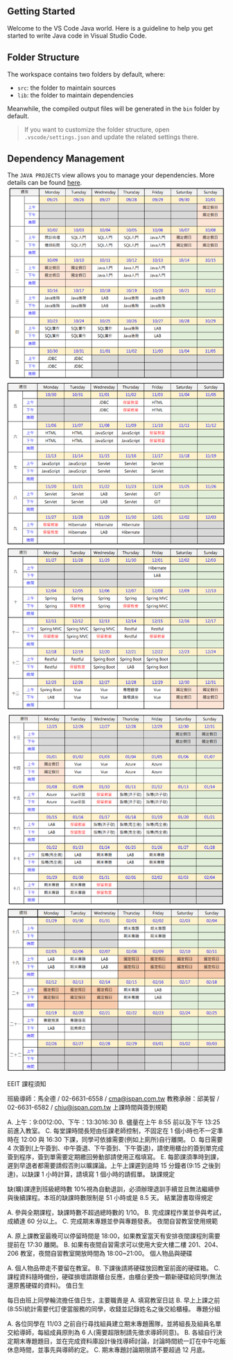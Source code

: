 ## Getting Started

Welcome to the VS Code Java world. Here is a guideline to help you get started to write Java code in Visual Studio Code.

## Folder Structure

The workspace contains two folders by default, where:

- `src`: the folder to maintain sources
- `lib`: the folder to maintain dependencies

Meanwhile, the compiled output files will be generated in the `bin` folder by default.

> If you want to customize the folder structure, open `.vscode/settings.json` and update the related settings there.

## Dependency Management

The `JAVA PROJECTS` view allows you to manage your dependencies. More details can be found [here](https://github.com/microsoft/vscode-java-dependency#manage-dependencies).
![Alt text](image.png)
![Alt text](image-1.png)
![Alt text](image-2.png)
![Alt text](image-3.png)
![Alt text](image-4.png)


EEIT 課程須知

班級導師：馬全德 / 02-6631-6558 / cma@ispan.com.tw
教務承辦：邱美智 / 02-6631-6582 / chiu@ispan.com.tw
上課時間與簽到規範

A. 上午：9:0012:00、下午：13:3016:30
B. 儘量在上午 8:55 前以及下午 13:25 前進入教室。
C. 每堂課時間長短由任課老師控制，不固定在 1 個小時也不一定準時在 12:00 與 16:30 下課，同學可依據需要(例如上廁所)自行離開。
D. 每日需要 4 次簽到(上午簽到、中午簽退、下午簽到、下午簽退)，請使用櫃台的簽到單完成簽到程序，簽到單需要定期繳回勞動部請使用正楷填寫。
E. 每節課須準時到課，遲到早退者都需要請假否則以曠課論。上午上課遲到逾時 15 分鐘者(9:15 之後到達)，以缺課 1 小時計算，請填寫 1 個小時的請假單。
缺課規定

缺(曠)課達到班級總時數 10%視為自動退訓，必須辦理退訓手續並且無法繼續參與後續課程。本班的缺課時數限制是 51 小時或是 8.5 天。
結業證書取得規定

A. 參與全期課程，缺課時數不超過總時數的 1/10。
B. 完成課程作業並參與考試，成績達 60 分以上。
C. 完成期末專題並參與專題發表。
夜間自習教室使用規範

A. 原上課教室最晚可以停留時間是 18:00，如果教室當天有安排夜間課程則需要提前在 17:30 離開。
B. 如果有夜間自習需求可以使用大安大樓二樓 201、204、206 教室，夜間自習教室開放時間為 18:00~21:00。
個人物品與硬碟

A. 個人物品帶走不要留在教室。
B. 下課後請將硬碟放回教室前面的硬碟箱。
C. 課程資料隨時備份，硬碟損壞請跟櫃台反應，由櫃台更換一顆新硬碟給同學(無法還原舊硬碟的資料)。
值日生

每日由班上同學輪流擔任值日生，主要職責是
A. 填寫教室日誌
B. 早上上課之前(8:55)統計需要代訂便當服務的同學，收錢並記錄姓名之後交給櫃檯。
專題分組

A. 各位同學在 11/03 之前自行尋找組員建立期末專題團隊，並將組長及組員名單交給導師，每組成員原則為 6 人(需要超限制請先徵求導師同意)。
B. 各組自行決定期末專題題目，並在完成資料庫設計後找導師討論，討論時間統一訂在中午吃飯休息時間，並事先與導師約定。
C. 期末專題討論期限請不要超過 12 月底。